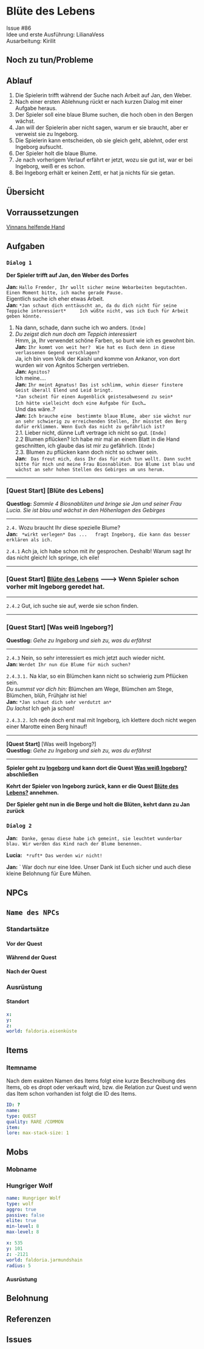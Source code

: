 # Blüte des Lebens <!-- omit in toc -->
Issue #86   
Idee und erste Ausführung: LilianaVess   
Ausarbeitung: Kirilit

## Noch zu tun/Probleme

## Ablauf

1. Die Spielerin trifft während der Suche nach Arbeit auf Jan, den Weber.
2. Nach einer ersten Ablehnung rückt er nach kurzen Dialog mit einer Aufgabe heraus.
3. Der Spieler soll eine blaue Blume suchen, die hoch oben in den Bergen wächst.
4. Jan will der Spielerin aber nicht sagen, warum er sie braucht, aber er verweist sie zu Ingeborg.
5. Die Spielerin kann entscheiden, ob sie gleich geht, ablehnt, oder erst Ingeborg aufsucht. 
6. Der Spieler holt die blaue Blume.
7. Je nach vorherigem Verlauf erfährt er jetzt, wozu sie gut ist, war er bei Ingeborg, weiß er es schon. 
8. Bei Ingeborg erhält er keinen Zettl, er hat ja nichts für sie getan. 

## Übersicht <!-- omit in toc -->

## Vorraussetzungen

[Vinnans helfende Hand](../2-vinnans-helfende-hand.md)


## Aufgaben

### `Dialog 1`

**Der Spieler trifft auf Jan, den Weber des Dorfes**

**Jan:** `Hallo Fremder, Ihr wollt sicher meine Webarbeiten begutachten. Einen Moment bitte, ich mache gerade Pause.`   
Eigentlich suche ich eher etwas Arbeit.   
**Jan:** `*Jan schaut dich enttäuscht an, da du dich nicht für seine Teppiche interessiert*    
Ich wüßte nicht, was ich Euch für Arbeit geben könnte.`  

1. Na dann, schade, dann suche ich wo anders. `[Ende]`
2. *Du zeigst dich nun doch am Teppich interessiert*   
Hmm, ja, Ihr verwendet schöne Farben, so bunt wie ich es gewohnt bin.   
**Jan:**  `Ihr kommt von weit her?  Wie hat es Euch denn in diese verlassenen Gegend verschlagen?`  
Ja, ich bin vom Volk der Kaishi und komme von Ankanor, von dort wurden wir von Agnitos Schergen vertrieben.   
**Jan:** `Agnitos?`   
Ich meine....    
**Jan:** `Ihr meint Agnatus! Das ist schlimm, wohin dieser finstere Geist überall Elend und Leid bringt.`  
`*Jan scheint für einen Augenblick geistesabwesend zu sein*`  
`Ich hätte vielleicht doch eine Aufgabe für Euch…`  
Und das wäre..?         
**Jan:** `Ich brauche eine  bestimmte blaue Blume, aber sie wächst nur an sehr schwierig zu erreichenden Stellen, Ihr müsstet den Berg dafür erklimmen. Wenn Euch das nicht zu gefährlich ist?`   
   2.1. Lieber nicht, dünne Luft vertrage ich nicht so gut. `[Ende]`   
   2.2 Blumen pflücken? Ich habe mir mal an einem Blatt  in die Hand geschnitten, ich glaube das ist mir zu gefährlich. `[Ende]`   
   2.3. Blumen zu pflücken kann doch nicht so schwer sein.   
    **Jan:** ` Das freut mich, dass Ihr das für mich tun wollt. Dann sucht bitte für mich und meine Frau Biosnablüten. Die Blume ist blau und wächst an sehr hohen Stellen des Gebirges um uns herum.` 
******
### **[Quest Start]** [Blüte des Lebens]   
**Questlog:** *Sammle 4 Biosnablüten und bringe sie Jan und seiner Frau Lucia. Sie ist blau und wächst in den Höhenlagen des Gebirges*
*******
`2.4.` Wozu braucht Ihr diese spezielle Blume?   
**Jan:** ` *wirkt verlegen* Das ...   fragt Ingeborg, die kann das besser erklären als ich.`  

`2.4.1` Ach ja, ich habe schon mit ihr gesprochen. Deshalb! Warum sagt Ihr das nicht gleich! Ich springe, ich eile! 

*****
### **[Quest Start]** [Blüte des Lebens](#bluete-des-lebens) ---> Wenn Spieler schon vorher mit Ingeborg geredet hat. 
****  
`2.4.2` Gut, ich suche sie auf, werde sie schon finden.
****
###   **[Quest Start]** [Was weiß Ingeborg?]   
**Questlog:** *Gehe zu Ingeborg und sieh zu, was du erfährst* 
*****

`2.4.3` Nein, so sehr interessiert es mich jetzt auch wieder nicht.   
    **Jan:** `Werdet Ihr nun die Blume für mich suchen?` 

`2.4.3.1.` Na klar, so ein Blümchen kann nicht so schwierig zum Pflücken sein.    
*Du summst vor dich hin:* Blümchen am Wege, Blümchen am Stege, Blümchen, blüh, Frühjahr ist hie!      
**Jan:** `*Jan schaut dich sehr verdutzt an*`      
*Du lachst* Ich geh ja schon!   

`2.4.3.2.` Ich rede doch erst mal mit Ingeborg, ich klettere doch nicht wegen einer Marotte einen Berg hinauf! 
*****   
**[Quest Start]** [Was weiß Ingeborg?]    
**Questlog:** *Gehe zu Ingeborg und sieh zu, was du erfährst*  
*****
   
**Spieler geht zu [Ingeborg](../ingeborg.md) und kann dort die Quest [Was weiß Ingeborg?](../bluete-des-lebens.md) abschließen**

**Kehrt der Spieler von Ingeborg zurück, kann er die Quest [Blüte des Lebens?](#bluete-des-lebens) annehmen.**


**Der Spieler geht nun in die Berge und holt die Blüten, kehrt dann zu Jan zurück**

### `Dialog 2`
**Jan:** ` Danke, genau diese habe ich gemeint, sie leuchtet wunderbar blau. Wir werden das Kind nach der Blume benennen.`

**Lucia:** ` *ruft* Das werden wir nicht!`

**Jan:** ` War doch nur eine Idee. Unser Dank ist Euch sicher und auch diese kleine Belohnung für Eure Mühen.


## NPCs


## `Name des NPCs`

### Standartsätze  


#### Vor der Quest

#### Während der Quest  


#### Nach der Quest
    
### Ausrüstung



#### Standort



```yml
x: 
y: 
z: 
world: faldoria.eisenküste
```

## Items


### Itemname

Nach dem exakten Namen des Items folgt eine kurze Beschreibung des Items, ob es dropt oder verkauft wird, bzw. die Relation zur Quest und wenn das Item schon vorhanden ist folgt die ID des Items. 

```yml
ID: ?
name: 
type: QUEST
quality: RARE /COMMON
item: 
lore: max-stack-size: 1
```




## Mobs


### Mobname



### Hungriger Wolf

```yml
name: Hungriger Wolf
type: wolf
aggro: true
passive: false
elite: true
min-level: 8
max-level: 8
```
```yml
x: 535
y: 101
z: -2121
world: faldoria.jarmundshain
radius: 5
```


#### Ausrüstung



## Belohnung



## Referenzen


## Issues



